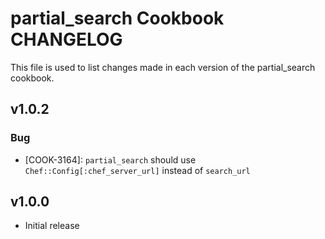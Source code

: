 partial_search Cookbook CHANGELOG
=================================
This file is used to list changes made in each version of the partial_search cookbook.


v1.0.2
------
### Bug

- [COOK-3164]: `partial_search` should use
  `Chef::Config[:chef_server_url]` instead of `search_url`

v1.0.0
------
- Initial release
